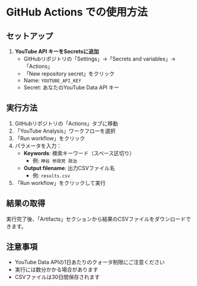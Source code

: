 # GitHub Actions での使用方法

## セットアップ

1. **YouTube API キーをSecretsに追加**
   - GitHubリポジトリの「Settings」→「Secrets and variables」→「Actions」
   - 「New repository secret」をクリック
   - Name: `YOUTUBE_API_KEY`
   - Secret: あなたのYouTube Data API キー

## 実行方法

1. GitHubリポジトリの「Actions」タブに移動
2. 「YouTube Analysis」ワークフローを選択
3. 「Run workflow」をクリック
4. パラメータを入力：
   - **Keywords**: 検索キーワード（スペース区切り）
     - 例: `神谷 参政党 政治`
   - **Output filename**: 出力CSVファイル名  
     - 例: `results.csv`
5. 「Run workflow」をクリックして実行

## 結果の取得

実行完了後、「Artifacts」セクションから結果のCSVファイルをダウンロードできます。

## 注意事項

- YouTube Data APIの1日あたりのクォータ制限にご注意ください
- 実行には数分かかる場合があります
- CSVファイルは30日間保存されます